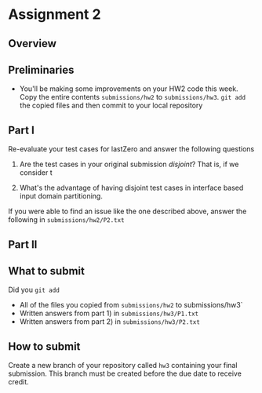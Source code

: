
# Assignment 2

## Overview

## Preliminaries

* You'll be making some improvements on your HW2 code this week.  Copy
the entire contents `submissions/hw2` to `submissions/hw3`.  `git add`
the copied files and then commit to your local repository

## Part I

Re-evaluate your test cases for lastZero and answer the following questions

1) Are the test cases in your original submission *disjoint*? That is,
if we consider t

2) What's the advantage of having disjoint test cases in interface
based input domain partitioning.

If you were able to find an issue like the one described above, answer the following in `submissions/hw2/P2.txt`

## Part II

## What to submit

Did you `git add`

* All of the files you copied from `submissions/hw2` to submissions/hw3`
* Written answers from part 1) in `submissions/hw3/P1.txt`
* Written answers from part 2) in `submissions/hw3/P2.txt`


## How to submit

Create a new branch of your repository called `hw3` containing your
final submission.  This branch must be created before the due date to
receive credit.
